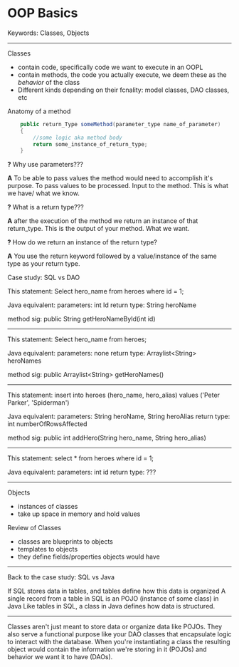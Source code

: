 # OOP Basics

Keywords:
Classes,
Objects

---

Classes

- contain code, specifically code we want to execute in an OOPL
- contain methods, the code you actually execute, we deem these as the _behavior_ of the class
- Different kinds depending on their fcnality: model classes, DAO classes, etc

Anatomy of a method

```java
    public return_Type someMethod(parameter_type name_of_parameter)
    {
        //some logic aka method body
        return some_instance_of_return_type;
    }
```

**?** Why use parameters???

**A** To be able to pass values the method would need to accomplish it's purpose. To pass values to be processed. Input to the method. This is what we have/ what we know.

**?** What is a return type???

**A** after the execution of the method we return an instance of that return_type. This is the output of your method. What we want.

**?** How do we return an instance of the return type?

**A** You use the return keyword followed by a value/instance of the same type as your return type.

Case study: SQL vs DAO

This statement: Select hero_name from heroes where id = 1;

Java equivalent:
parameters: int Id
return type: String heroName

method sig: public String getHeroNameById(int id)

---

This statement: Select hero_name from heroes;

Java equivalent:
parameters: none
return type: Arraylist\<String> heroNames

method sig: public Arraylist\<String> getHeroNames()

---

This statement: insert into heroes (hero_name, hero_alias) values ('Peter Parker', 'Spiderman')

Java equivalent:
parameters: String heroName, String heroAlias
return type: int numberOfRowsAffected

method sig: public int addHero(String hero_name, String hero_alias)

---

This statement: select \* from heroes where id = 1;

Java equivalent:
parameters: int id
return type: ???

---

Objects

- instances of classes
- take up space in memory and hold values

Review of Classes

- classes are blueprints to objects
- templates to objects
- they define fields/properties objects would have

---

Back to the case study: SQL vs Java

If SQL stores data in tables, and tables define how this data is organized
A single record from a table in SQL is an POJO (instance of some class) in Java
Like tables in SQL, a class in Java defines how data is structured.

---

Classes aren't just meant to store data or organize data like POJOs. They also serve a functional purpose like your DAO classes that encapsulate logic to interact with the database. When you're instantiating a class the resulting object would contain
the information we're storing in it (POJOs) and behavior we want it to have (DAOs).
